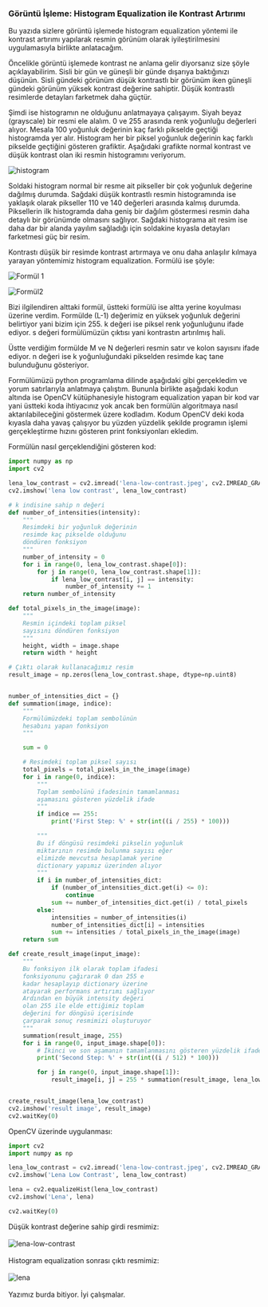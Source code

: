 ### Görüntü İşleme: Histogram Equalization ile Kontrast Artırımı
Bu yazıda sizlere görüntü işlemede histogram equalization yöntemi ile kontrast artırımı yapılarak resmin görünüm olarak iyileştirilmesini uygulamasıyla birlikte anlatacağım.

Öncelikle görüntü işlemede kontrast ne anlama gelir diyorsanız size şöyle açıklayabilirim. Sisli bir gün ve güneşli bir günde dışarıya baktığınızı düşünün. Sisli gündeki görünüm düşük kontrastlı bir görünüm iken güneşli gündeki görünüm yüksek kontrast değerine sahiptir. Düşük kontrastlı resimlerde detayları farketmek daha güçtür.

Şimdi ise histogramın ne olduğunu anlatmayaya çalışayım. Siyah beyaz (grayscale) bir resmi ele alalım. 0 ve 255 arasında renk yoğunluğu değerleri alıyor. Mesala 100 yoğunluk değerinin kaç farklı pikselde geçtiği histogramda yer alır. Histogram her bir piksel yoğunluk değerinin kaç farklı pikselde geçtiğini gösteren grafiktir. Aşağıdaki grafikte normal kontrast ve düşük kontrast olan iki resmin histogramını veriyorum.

![histogram](grafik.png)

Soldaki histogram normal bir resme ait pikseller bir çok yoğunluk değerine dağılmış durumda. Sağdaki düşük kontrastlı resmin histogramında ise yaklaşık olarak pikseller 110 ve 140 değerleri arasında kalmış durumda. Piksellerin ilk histogramda daha geniş bir dağılım göstermesi resmin daha detaylı bir görünümde olmasını sağlıyor. Sağdaki histograma ait resim ise daha dar bir alanda yayılım sağladığı için soldakine kıyasla detayları farketmesi güç bir resim.

Kontrastı düşük bir resimde kontrast artırmaya ve onu daha anlaşılır kılmaya yarayan yöntemimiz histogram equalization. Formülü ise şöyle:

![Formül 1](formul1.png)

![Formül2](formul2.png)

Bizi ilgilendiren alttaki formül, üstteki formülü ise altta yerine koyulması üzerine verdim. Formülde (L-1) değerimiz en yüksek yoğunluk değerini belirtiyor yani bizim için 255. k değeri ise piksel renk yoğunluğunu ifade ediyor. s değeri formülümüzün çıktısı yani kontrastın artırılmış hali.

Üstte verdiğim formülde M ve N değerleri resmin satır ve kolon sayısını ifade ediyor. n değeri ise k yoğunluğundaki pikselden resimde kaç tane bulunduğunu gösteriyor.

Formülümüzü python programlama dilinde aşağıdaki gibi gerçekledim ve yorum satırlarıyla anlatmaya çalıştım. Bununla birlikte aşağıdaki kodun altında ise OpenCV kütüphanesiyle histogram equalization yapan bir kod var yani üstteki koda ihtiyacınız yok ancak ben formülün algoritmaya nasıl aktarılabileceğini göstermek üzere kodladım. Kodum OpenCV deki koda kıyasla daha yavaş çalışıyor bu yüzden yüzdelik şekilde programın işlemi gerçekleştirme hızını gösteren print fonksiyonları ekledim.

Formülün nasıl gerçeklendiğini gösteren kod:
```py
import numpy as np
import cv2

lena_low_contrast = cv2.imread('lena-low-contrast.jpeg', cv2.IMREAD_GRAYSCALE)
cv2.imshow('lena low contrast', lena_low_contrast)

# k indisine sahip n değeri
def number_of_intensities(intensity):
    """
    Resimdeki bir yoğunluk değerinin 
    resimde kaç pikselde olduğunu
    döndüren fonksiyon
    """
    number_of_intensity = 0
    for i in range(0, lena_low_contrast.shape[0]):
        for j in range(0, lena_low_contrast.shape[1]):
            if lena_low_contrast[i, j] == intensity:
                number_of_intensity += 1
    return number_of_intensity

def total_pixels_in_the_image(image):
    """
    Resmin içindeki toplam piksel
    sayısını döndüren fonksiyon
    """
    height, width = image.shape
    return width * height

# Çıktı olarak kullanacağımız resim
result_image = np.zeros(lena_low_contrast.shape, dtype=np.uint8)


number_of_intensities_dict = {}
def summation(image, indice):
    """
    Formülümüzdeki toplam sembolünün
    hesabını yapan fonksiyon
    """

    sum = 0

    # Resimdeki toplam piksel sayısı
    total_pixels = total_pixels_in_the_image(image)
    for i in range(0, indice):
        """
        Toplam sembolünü ifadesinin tamamlanması 
        aşamasını gösteren yüzdelik ifade
        """
        if indice == 255:
            print('First Step: %' + str(int((i / 255) * 100)))

        """
        Bu if döngüsü resimdeki pikselin yoğunluk 
        miktarının resimde bulunma sayısı eğer
        elimizde mevcutsa hesaplamak yerine
        dictionary yapımız üzerinden alıyor
        """
        if i in number_of_intensities_dict:
            if (number_of_intensities_dict.get(i) <= 0):
                continue
            sum += number_of_intensities_dict.get(i) / total_pixels
        else:
            intensities = number_of_intensities(i)
            number_of_intensities_dict[i] = intensities
            sum += intensities / total_pixels_in_the_image(image)
    return sum

def create_result_image(input_image):
    """
    Bu fonksiyon ilk olarak toplam ifadesi
    fonksiyonunu çağırarak 0 dan 255 e 
    kadar hesaplayıp dictionary üzerine
    atayarak performans artırımı sağlıyor
    Ardından en büyük intensity değeri
    olan 255 ile elde ettiğimiz toplam
    değerini for döngüsü içerisinde
    çarparak sonuç resmimizi oluşturuyor
    """
    summation(result_image, 255)
    for i in range(0, input_image.shape[0]):
        # İkinci ve son aşamanın tamamlanmasını gösteren yüzdelik ifade
        print('Second Step: %' + str(int((i / 512) * 100)))

        for j in range(0, input_image.shape[1]):
            result_image[i, j] = 255 * summation(result_image, lena_low_contrast[i, j])


create_result_image(lena_low_contrast)
cv2.imshow('result image', result_image)
cv2.waitKey(0)
```

OpenCV üzerinde uygulanması:
```py
import cv2
import numpy as np

lena_low_contrast = cv2.imread('lena-low-contrast.jpeg', cv2.IMREAD_GRAYSCALE)
cv2.imshow('Lena Low Contrast', lena_low_contrast)

lena = cv2.equalizeHist(lena_low_contrast)
cv2.imshow('Lena', lena)

cv2.waitKey(0)
```

Düşük kontrast değerine sahip girdi resmimiz:
<br/><br/>
![lena-low-contrast](lena-low-contrast.png)
<br/><br/>
Histogram equalization sonrası çıktı resmimiz:
<br/><br/>
![lena](lena.png)
<br/><br/>
Yazımız burda bitiyor. İyi çalışmalar.
